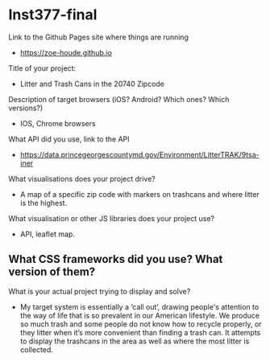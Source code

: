 # Inst377-final
Link to the Github Pages site where things are running
- https://zoe-houde.github.io

Title of your project: 
- Litter and Trash Cans in the 20740 Zipcode

Description of target browsers (iOS? Android? Which ones? Which versions?)
- IOS, Chrome browsers 

What API did you use, link to the API
- https://data.princegeorgescountymd.gov/Environment/LitterTRAK/9tsa-iner

What visualisations does your project drive?
- A map of a specific zip code with markers on trashcans and where litter is the highest. 

What visualisation or other JS libraries does your project use?
- API, leaflet map.

What CSS frameworks did you use? What version of them?
- 

What is your actual project trying to display and solve?
- My target system is essentially a ‘call out’, drawing people's attention to the way of life that is so prevalent in our American lifestyle. We produce so much trash and some people do not know how to recycle properly, or they litter when it’s more convenient than finding a trash can. It attempts to display the trashcans in the area as well as where the most litter is collected. 
